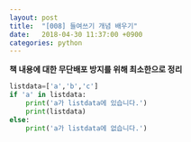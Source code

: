 ```yaml
---
layout: post
title:  "[008] 들여쓰기 개념 배우기"
date:   2018-04-30 11:37:00 +0900
categories: python
---
```

**책 내용에 대한 무단배포 방지를 위해 최소한으로 정리**

```python
listdata=['a','b','c']
if 'a' in listdata:
    print('a가 listdata에 있습니다.')
    print(listdata)
else:
    print('a가 listdata에 없습니다.')
```

